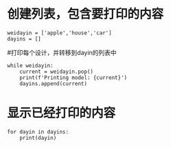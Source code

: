 # 创建列表，包含要打印的内容

```
weidayin = ['apple','house','car']
dayins = []
```
#打印每个设计，并转移到dayin的列表中

```
while weidayin:
    current = weidayin.pop()
    print(f'Printing model: {current}')
    dayins.append(current)
```
# 显示已经打印的内容
```
for dayin in dayins: 
    print(dayin)
```